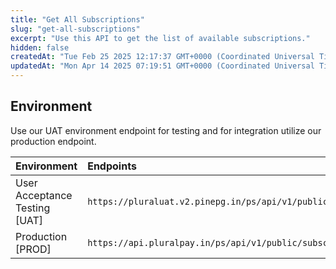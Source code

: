 ```yaml
---
title: "Get All Subscriptions"
slug: "get-all-subscriptions"
excerpt: "Use this API to get the list of available subscriptions."
hidden: false
createdAt: "Tue Feb 25 2025 12:17:37 GMT+0000 (Coordinated Universal Time)"
updatedAt: "Mon Apr 14 2025 07:19:51 GMT+0000 (Coordinated Universal Time)"
---
```

## Environment

Use our UAT environment endpoint for testing and for integration utilize our production endpoint.

| Environment                   | Endpoints                                                       |
| :---------------------------- | :-------------------------------------------------------------- |
| User Acceptance Testing [UAT] | `https://pluraluat.v2.pinepg.in/ps/api/v1/public/subscriptions` |
| Production [PROD]             | `https://api.pluralpay.in/ps/api/v1/public/subscriptions`       |
